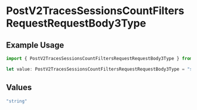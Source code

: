 # PostV2TracesSessionsCountFiltersRequestRequestBody3Type

## Example Usage

```typescript
import { PostV2TracesSessionsCountFiltersRequestRequestBody3Type } from "@orq-ai/node/models/operations";

let value: PostV2TracesSessionsCountFiltersRequestRequestBody3Type = "string";
```

## Values

```typescript
"string"
```